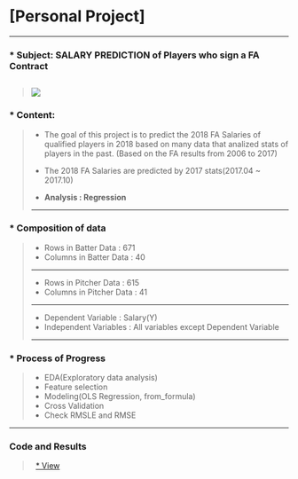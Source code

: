 # [Personal Project]
---
### * Subject: SALARY PREDICTION of Players who sign a FA Contract
>![](http://news.sportslogos.net/wp-content/uploads/2014/09/MLB.png)
>---
### * Content:
>    * The goal of this project is to predict the 2018 FA Salaries of qualified players in 2018 based on many data that analized stats of players in the past. (Based on the FA results from 2006 to 2017)
>
>    * The 2018 FA Salaries are predicted by 2017 stats(2017.04 ~ 2017.10)
>
>    * **Analysis : Regression**
>---
### * Composition of data
>    * Rows in Batter Data : 671
>    * Columns in Batter Data : 40
>---
>    * Rows in Pitcher Data : 615
>    * Columns in Pitcher Data : 41
>---
>    * Dependent Variable : Salary(Y)
>    * Independent Variables : All variables except Dependent Variable
>---
### * Process of Progress
>    * EDA(Exploratory data analysis)
>    * Feature selection
>    * Modeling(OLS Regression, from_formula)
>    * Cross Validation
>    * Check RMSLE and RMSE
---
### Code and Results
>    [* View](https://github.com/Jwones/Personal_Project/blob/master/MLB_Project/5th.ipynb)
